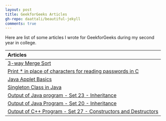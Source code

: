 ```yaml
---
layout: post
title: GeekforGeeks Articles
gh-repo: daattali/beautiful-jekyll
comments: true
---
```


Here are list of some articles I wrote for GeekforGeeks during my second year in college.


| **Articles** |
| :------ |
| [3-way Merge Sort](https://www.geeksforgeeks.org/3-way-merge-sort/) |
| [Print * in place of characters for reading passwords in C](https://www.geeksforgeeks.org/print-in-place-of-characters-for-reading-passwords-in-c/) | 
| [Java Applet Basics](https://www.geeksforgeeks.org/java-applet-basics/) | 
| [Singleton Class in Java](https://www.geeksforgeeks.org/singleton-class-java/) | 
| [Output of Java program - Set 23 - Inheritance](https://www.geeksforgeeks.org/output-java-program-set-23-inheritance/) | 
| [Output of Java Program - Set 20 - Inheritance](https://www.geeksforgeeks.org/output-java-program-set-20-inheritance/) | 
| [Output of C++ Program - Set 27 - Constructors and Destructors](https://www.geeksforgeeks.org/output-c-programs-set-27-constructors-destructors/) | 
